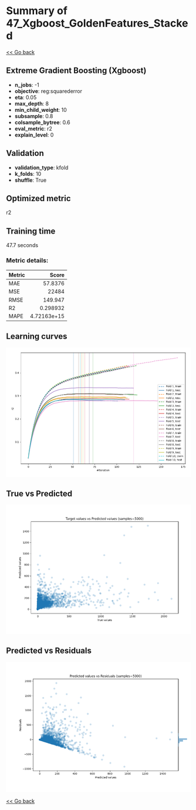 # Summary of 47_Xgboost_GoldenFeatures_Stacked

[<< Go back](../README.md)


## Extreme Gradient Boosting (Xgboost)
- **n_jobs**: -1
- **objective**: reg:squarederror
- **eta**: 0.05
- **max_depth**: 8
- **min_child_weight**: 10
- **subsample**: 0.8
- **colsample_bytree**: 0.6
- **eval_metric**: r2
- **explain_level**: 0

## Validation
 - **validation_type**: kfold
 - **k_folds**: 10
 - **shuffle**: True

## Optimized metric
r2

## Training time

47.7 seconds

### Metric details:
| Metric   |           Score |
|:---------|----------------:|
| MAE      |    57.8376      |
| MSE      | 22484           |
| RMSE     |   149.947       |
| R2       |     0.298932    |
| MAPE     |     4.72163e+15 |



## Learning curves
![Learning curves](learning_curves.png)
## True vs Predicted

![True vs Predicted](true_vs_predicted.png)


## Predicted vs Residuals

![Predicted vs Residuals](predicted_vs_residuals.png)



[<< Go back](../README.md)
